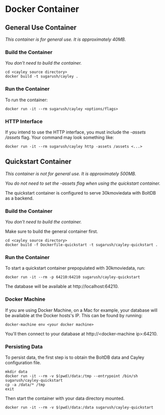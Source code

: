 # Docker Container

## General Use Container

*This container is for general use. It is approximately 40MB.*

### Build the Container

*You don't need to build the container.*

```
cd <cayley source directory>
docker build -t sugarush/cayley .
```

### Run the Container

To run the container:

```
docker run -it --rm sugarush/cayley <options/flags>
```

### HTTP Interface

If you intend to use the HTTP interface, you must include the _-assets /assets_ flag. Your command may look something like:

```
docker run -it --rm sugarush/cayley http -assets /assets <...>
```

## Quickstart Container

*This container is not for general use. It is approximately 500MB.*

*You do not need to set the -assets flag when using the quickstart container.*

The quickstart container is configured to serve 30kmoviedata with BoltDB as a backend.

### Build the Container

*You don't need to build the container.*

Make sure to build the general container first.

```
cd <cayley source directory>
docker build -f Dockerfile-quickstart -t sugarush/cayley-quickstart .
```

### Run the Container

To start a quickstart container prepopulated with 30kmoviedata, run:

```
docker run -it --rm -p 64210:64210 sugarush/cayley-quickstart
```

The database will be available at http://localhost:64210.

### Docker Machine

If you are using Docker Machine, on a Mac for example, your database will be available at the Docker hosts's IP. This can be found by running:

```
docker-machine env <your docker machine>
```

You'll then connect to your database at http://&lt;docker-machine ip&gt;:64210.

### Persisting Data

To persist data, the first step is to obtain the BoltDB data and Cayley configuration file.

```
mkdir data
docker run -it --rm -v $(pwd)/data:/tmp --entrypoint /bin/sh sugarush/cayley-quickstart
cp -a /data/* /tmp
exit
```

Then start the container with your data directory mounted.

```
docker run -it --rm -v $(pwd)/data:/data sugarush/cayley-quickstart
```

